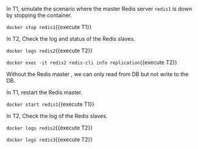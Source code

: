 

In T1, simulate the scenario where the master Redis server `redis1` is down by stopping the container.

`docker stop redis1`{{execute T1}}

In T2, Check the log and status of the Redis slaves.

`docker logs redis2`{{execute T2}}

`docker exec -it redis2 redis-cli info replication`{{execute T2}}



Without the Redis master , we can only read from DB but not write to the DB.

In T1, restart the Redis master.

`docker start redis1`{{execute T1}}


In T2, Check the log of the Redis slaves.

`docker logs redis2`{{execute T2}}

`docker logs redis3`{{execute T2}}